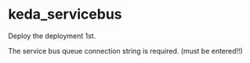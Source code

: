 # keda_servicebus

Deploy the deployment 1st.

The service bus queue connection string is required. (must be entered!!)
